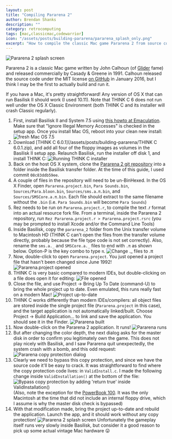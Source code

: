 ```yaml
---
layout: post
title: "Compiling Pararena 2"
author: Brendan Shanks
description: ""
category: retrocomputing
tags: [mac,classicmac,codewarrior]
icon: "/assets/posts/building-pararena/pararena_splash_only.png"
excerpt: "How to compile the classic Mac game Pararena 2 from source code (recently released on GitHub)"
---
```

<img src="/assets/posts/building-pararena/pararena_splash_only.png" alt="Pararena 2 splash screen"/>

Pararena 2 is a classic Mac game written by John Calhoun (of [Glider](https://en.wikipedia.org/wiki/Glider_PRO) fame) and released commercially by Casady & Greene in 1991. Calhoun released the source code under the MIT license [on GitHub](https://github.com/softdorothy/pararena_2) in January 2016, but I think I may be the first to actually build and run it.

If you have a Mac, it's pretty straightforward! Any version of OS X that can run Basilisk II should work (I used 10.11). Note that THINK C 6 does not run well under the OS X Classic Environment (both THINK C and its installer will crash Classic regularly).

1. First, install Basilisk II and System 7.5 using [this howto at Emaculation](http://emaculation.com/doku.php/basiliskii_osx_setup). Make sure that "Ignore Illegal Memory Accesses" is checked in the setup app. Once you install Mac OS, reboot into your clean new install: <img src="/assets/posts/building-pararena/fresh_boot.png" alt="fresh Mac OS 7.5"/>
2. Download [THINK C 6.0.1](/assets/posts/building-pararena/THINK C 6.0.1.zip), and add all four of the floppy images as volumes in the Basilisk II setup app. Relaunch Basilisk, run the installer off disk 1, and install THINK C: <img src="/assets/posts/building-pararena/think_installer.png" alt="Running THINK C installer"/>
3. Back on the host OS X system, clone the [Pararena 2 git repository](https://github.com/softdorothy/pararena_2) into a folder inside the Basilisk transfer folder. At the time of this guide, I used commit `08c83ddb59ee`.
4. A couple of files in the repository will need to be un-BinHexed. In the OS X Finder, open `Pararena.project.bin`, `Para Sounds.bin`, `Sources/Para.bloon.bin`, `Sources/sms.a.π.bin`, and `Sources/SMSCore.a.π.bin`. Each file should extract to the same filename without the `.bin` (i.e. `Para Sounds.bin` will become `Para Sounds`)
5. Rez needs to be run on `Pararena.project.r`, to compile the text .r format into an actual resource fork file. From a terminal, inside the Pararena 2 repository, run `Rez Pararena.project.r > Pararena.project.rsrc` (you may be prompted to install Xcode and/or the Command Line Tools)
6. Inside Basilisk, copy the `pararena_2` folder from the Unix transfer volume to Macintosh HD (THINK C can't open the files from the transfer volume directly, probably because the file type code is not set correctly). Also, rename the `sms.a._` and `SMSCore.a._` files to end with `.π` as shown below. Option-P is the key combo to type `π`. <img src="/assets/posts/building-pararena/rename.png" alt="Change ._ files to .π"/>
7. Now, double-click to open `Pararena.project`. You just opened a project file that hasn't been changed since June 1992! <img src="/assets/posts/building-pararena/open_project.png" alt="Pararena.project opened"/>
8. THINK C is very basic compared to modern IDEs, but double-clicking on a file does open it for editing: <img src="/assets/posts/building-pararena/open_file.png" alt="File opened"/>
9. Close the file, and use Project -> Bring Up To Date (command-U) to bring the whole project up to date. Even emulated, this runs really fast on a modern Mac! <img src="/assets/posts/building-pararena/up-to-date.png" alt="Project up-to-date"/>
10. THINK C works differently than modern IDEs/compilers: all object files are stored inside the single project file (`Pararena.project` in this case), and the target application is not automatically linked/built. Choose Project -> Build Application... to link and save the application. You should see it in the Finder. <img src="/assets/posts/building-pararena/app_built.png" alt="Pararena built"/>
11. Now double-click on the Pararena 2 application. It runs! <img src="/assets/posts/building-pararena/it_runs.png" alt="Pararena runs"/>
12. But after changing the color depth, the next dialog asks for the master disk in order to confirm you legitimately own the game. This does not play nicely with Basilisk, and I saw Pararena quit unexpectedly, the system crash with a bomb, and this odd request: <img src="/assets/posts/building-pararena/insert_disk.png" alt="Pararena copy protection dialog"/>
13. Clearly we need to bypass this copy protection, and since we have the source code it'll be easy to crack. It was straightforward to find where the copy protection code lives: in `ValidInstall.c`. I made the following change inside `ValidInstallation()` at the bottom of the file: <img src="/assets/posts/building-pararena/crack.png" alt="Bypass copy protection by adding 'return true' inside ValidInstallation()"/>
(Also, note the exception for the [PowerBook 100](https://en.wikipedia.org/wiki/PowerBook_100). It was the only Macintosh at the time that did not include an internal floppy drive, which I assume is why the master disk check is bypassed)
14. With that modification made, bring the project up-to-date and rebuild the application. Launch the app, and it should work without any copy protection! <img src="/assets/posts/building-pararena/pararena_splash.png" alt="Pararena 2 splash screen"/> Unfortunately the gameplay itself runs very slowly inside Basilisk, but consider it a good reason to pick up some actual vintage Mac hardware 😛